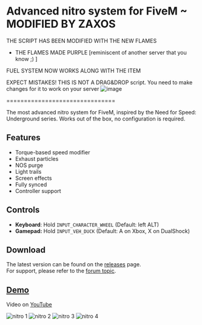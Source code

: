 Advanced nitro system for FiveM ~ MODIFIED BY ZAXOS
===============================

THE SCRIPT HAS BEEN MODIFIED WITH THE NEW FLAMES
+ THE FLAMES MADE PURPLE [reminiscent of another server that you know ;) ]


FUEL SYSTEM NOW WORKS
ALONG WITH THE ITEM


EXPECT MISTAKES!
THIS IS NOT A DRAG&DROP script. You need to make changes for it to work on your server
![image](https://user-images.githubusercontent.com/56772875/147705003-a4a9808c-0707-4816-b903-ddd6027fadf0.png)

===============================

The most advanced nitro system for FiveM, inspired by the Need for Speed: Underground series. Works out of the box, no configuration is required.

Features
--------

- Torque-based speed modifier
- Exhaust particles
- NOS purge
- Light trails
- Screen effects
- Fully synced
- Controller support
<!-- - Nitro fuel system -->

<!--
Planned features:
- Implement exported API for:
  - Customizable control configuration
  - Customizable speed modifier
  - Customizable exhaust particles
  - Customizable purge locations & colors
  - Customizable light trail length, fade & color
  - Customizable nitro fuel depletion speed
- Synchronized nitro fuel levels
-->

Controls
--------

- **Keyboard**: Hold `INPUT_CHARACTER_WHEEL` (Default: left ALT)
- **Gamepad:** Hold `INPUT_VEH_DUCK` (Default: A on Xbox, X on DualShock)

Download
--------

The latest version can be found on the [releases](https://github.com/swcfx/sw-nitro/releases/latest) page. <br/>
For support, please refer to the [forum topic](https://forum.cfx.re/t/release-advanced-nitro-system/1367822).

[Demo](https://www.youtube.com/watch?v=ffXwTkMR4vU)
---------------------------------------------------

Video on [YouTube](https://www.youtube.com/watch?v=ffXwTkMR4vU)

![nitro 1](https://forum.cfx.re/uploads/default/optimized/4X/f/1/5/f15b6bf2029ad3c8d0a6eebc9cf3e1b7b64d4133_2_690x388.jpeg)
![nitro 2](https://forum.cfx.re/uploads/default/optimized/4X/c/8/4/c84dc6c72b3458702b8ef97da527a990ff4001cd_2_690x388.jpeg)
![nitro 3](https://forum.cfx.re/uploads/default/optimized/4X/4/9/c/49c9b79b459af8e7d118a3378e235063df6a0985_2_690x388.jpeg)
![nitro 4](https://forum.cfx.re/uploads/default/optimized/4X/1/6/3/163bdba819debfeaf0ff620bc3b5bef3ac7c80bd_2_690x388.jpeg)
